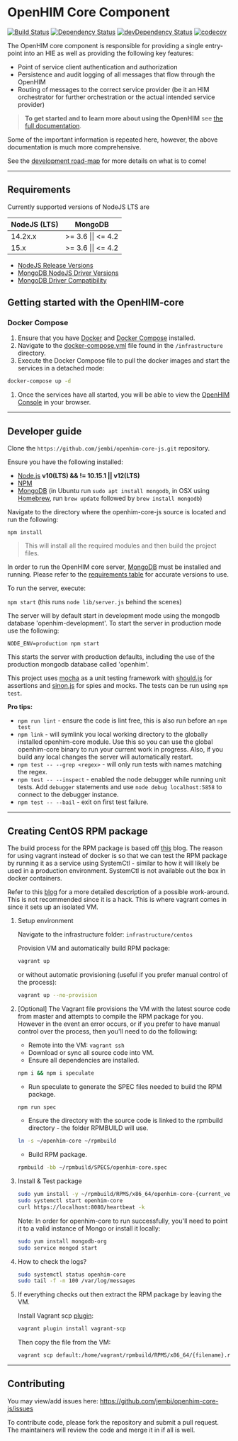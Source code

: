 # OpenHIM Core Component

[![Build Status](https://travis-ci.org/jembi/openhim-core-js.png?branch=master)](https://travis-ci.org/jembi/openhim-core-js) [![Dependency Status](https://david-dm.org/jembi/openhim-core-js.png)](https://david-dm.org/jembi/openhim-core-js) [![devDependency Status](https://david-dm.org/jembi/openhim-core-js/dev-status.png)](https://david-dm.org/jembi/openhim-core-js#info=devDependencies) [![codecov](https://codecov.io/gh/jembi/openhim-core-js/branch/master/graph/badge.svg)](https://codecov.io/gh/jembi/openhim-core-js)

The OpenHIM core component is responsible for providing a single entry-point into an HIE as well as providing the following key features:

- Point of service client authentication and authorization
- Persistence and audit logging of all messages that flow through the OpenHIM
- Routing of messages to the correct service provider (be it an HIM orchestrator for further orchestration or the actual intended service provider)

> **To get started and to learn more about using the OpenHIM** see [the full documentation](http://openhim.org).

Some of the important information is repeated here, however, the above documentation is much more comprehensive.

See the [development road-map](http://openhim.org/docs/introduction/roadmap) for more details on what is to come!

---

## Requirements

Currently supported versions of NodeJS LTS are

| NodeJS (LTS) | MongoDB                    |
| ------------ | -------------------------- |
|  14.2x.x     | >= 3.6 &#124;&#124; <= 4.2 |
|  15.x        | >= 3.6 &#124;&#124; <= 4.2 |


- [NodeJS Release Versions](https://github.com/nodejs/Release)
- [MongoDB NodeJS Driver Versions](https://mongodb.github.io/node-mongodb-native/)
- [MongoDB Driver Compatibility](https://docs.mongodb.com/ecosystem/drivers/driver-compatibility-reference/#node-js-driver-compatibility)

## Getting started with the OpenHIM-core

### Docker Compose

1. Ensure that you have [Docker](https://docs.docker.com/install/) and [Docker Compose](https://docs.docker.com/compose/install/) installed.
1. Navigate to the [docker-compose.yml](https://github.com/jembi/openhim-core-js/blob/master/infrastructure/docker-compose.yml) file found in the `/infrastructure` directory.
1. Execute the Docker Compose file to pull the docker images and start the services in a detached mode:

  ```sh
  docker-compose up -d
  ```

1. Once the services have all started, you will be able to view the [OpenHIM Console](http://localhost:9000) in your browser.

---

## Developer guide

Clone the `https://github.com/jembi/openhim-core-js.git` repository.

Ensure you have the following installed:

- [Node.js](http://nodejs.org/) **v10(LTS) && != 10.15.1 || v12(LTS)**
- [NPM](https://www.npmjs.com/)
- [MongoDB](http://www.mongodb.org/) (in Ubuntu run `sudo apt install mongodb`, in OSX using [Homebrew](http://brew.sh), run `brew update` followed by `brew install mongodb`)

Navigate to the directory where the openhim-core-js source is located and run the following:

`npm install`

> This will install all the required modules and then build the project files.

In order to run the OpenHIM core server, [MongoDB](http://www.mongodb.org/) must be installed and running. Please refer to the [requirements table](#requirements) for accurate versions to use.

To run the server, execute:

`npm start` (this runs `node lib/server.js` behind the scenes)

The server will by default start in development mode using the mongodb database 'openhim-development'. To start the server in production mode use the following:

`NODE_ENV=production npm start`

This starts the server with production defaults, including the use of the production mongodb database called 'openhim'.

This project uses [mocha](https://mochajs.org/) as a unit testing framework with [should.js](https://github.com/visionmedia/should.js/) for assertions and [sinon.js](http://sinonjs.org/) for spies and mocks. The tests can be run using `npm test`.

**Pro tips:**

- `npm run lint` - ensure the code is lint free, this is also run before an `npm test`
- `npm link` - will symlink you local working directory to the globally installed openhim-core module. Use this so you can use the global openhim-core binary to run your current work in progress. Also, if you build any local changes the server will automatically restart.
- `npm test -- --grep <regex>` - will only run tests with names matching the regex.
- `npm test -- --inspect` - enabled the node debugger while running unit tests. Add `debugger` statements and use `node debug localhost:5858` to connect to the debugger instance.
- `npm test -- --bail` - exit on first test failure.

---

## Creating CentOS RPM package

The build process for the RPM package is based off [this](https://github.com/bbc/speculate/wiki/Packaging-a-Node.js-project-as-an-RPM-for-CentOS-7) blog. The reason for using vagrant instead of docker is so that we can test the RPM package by running it as a service using SystemCtl - similar to how it will likely be used in a production environment. SystemCtl is not available out the box in docker containers.

Refer to this [blog](https://developers.redhat.com/blog/2014/05/05/running-systemd-within-docker-container/) for a more detailed description of a possible work-around. This is not recommended since it is a hack. This is where vagrant comes in since it sets up an isolated VM.

1. Setup environment

   Navigate to the infrastructure folder: `infrastructure/centos`

   Provision VM and automatically build RPM package:

   ```bash
   vagrant up
   ```

   or without automatic provisioning (useful if you prefer manual control of the process):

   ```bash
   vagrant up --no-provision
   ```

1. [Optional] The Vagrant file provisions the VM with the latest source code from master and attempts to compile the RPM package for you. However in the event an error occurs, or if you prefer to have manual control over the process, then you'll need to do the following:

   - Remote into the VM: `vagrant ssh`
   - Download or sync all source code into VM.
   - Ensure all dependencies are installed.

   ```bash
   npm i && npm i speculate
   ```

   - Run speculate to generate the SPEC files needed to build the RPM package.

   ```bash
   npm run spec
   ```

   - Ensure the directory with the source code is linked to the rpmbuild directory - the folder RPMBUILD will use.

   ```bash
   ln -s ~/openhim-core ~/rpmbuild
   ```

   - Build RPM package.

   ```bash
   rpmbuild -bb ~/rpmbuild/SPECS/openhim-core.spec
   ```

1. Install & Test package

   ```bash
   sudo yum install -y ~/rpmbuild/RPMS/x86_64/openhim-core-{current_version}.x86_64.rpm
   sudo systemctl start openhim-core
   curl https://localhost:8080/heartbeat -k
   ```

   Note: In order for openhim-core to run successfully, you'll need to point it to a valid instance of Mongo or install it locally:

   ```bash
   sudo yum install mongodb-org
   sudo service mongod start
   ```

1. How to check the logs?

   ```bash
   sudo systemctl status openhim-core
   sudo tail -f -n 100 /var/log/messages
   ```

1. If everything checks out then extract the RPM package by leaving the VM.

   Install Vagrant scp [plugin](https://github.com/invernizzi/vagrant-scp):

   ```bash
   vagrant plugin install vagrant-scp
   ```

   Then copy the file from the VM:

   ```bash
   vagrant scp default:/home/vagrant/rpmbuild/RPMS/x86_64/{filename}.rpm .
   ```

---

## Contributing

You may view/add issues here: <https://github.com/jembi/openhim-core-js/issues>

To contribute code, please fork the repository and submit a pull request. The maintainers will review the code and merge it in if all is well.
